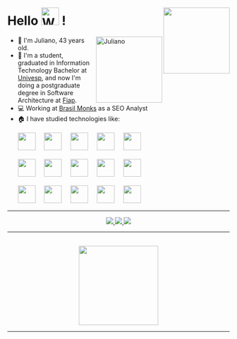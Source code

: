 # Hello <img src="https://i.imgur.com/wsfoqg4.gif" alt="World" title="World" width="40" /> ! <img src="https://i.imgur.com/C3zYww2.png" align="right" width="150"/>

<img src="https://i.imgur.com/65UAniY.png" alt="Juliano" title="Juliano" width="150" align="right">

- :raising_hand: I'm Juliano, 43 years old.
- :school: I'm a student, graduated in Information Technology Bachelor at [Univesp](https://univesp.br/), and now I'm doing a postgraduate degree in Software Architecture at [Fiap](https://postech.fiap.com.br/).
- :computer: Working at [Brasil Monks](https://www.monks.com/pt) as a SEO Analyst
- :house: I have studied technologies like:<br><br>
&Tab; <img src="https://cdn.jsdelivr.net/gh/devicons/devicon/icons/python/python-original-wordmark.svg" width="40" /> &nbsp;&nbsp;&nbsp; 
&Tab; <img src="https://cdn.jsdelivr.net/gh/devicons/devicon@latest/icons/django/django-plain-wordmark.svg" width="40" /> &nbsp;&nbsp;&nbsp; 
&Tab; <img src="https://cdn.jsdelivr.net/gh/devicons/devicon/icons/html5/html5-original-wordmark.svg" width="40" /> &nbsp;&nbsp;&nbsp; 
&Tab; <img src="https://cdn.jsdelivr.net/gh/devicons/devicon/icons/css3/css3-original-wordmark.svg" width="40" /> &nbsp;&nbsp;&nbsp; 
&Tab; <img src="https://cdn.jsdelivr.net/gh/devicons/devicon/icons/javascript/javascript-original.svg" width="40"/><br><br>
&Tab; <img src="https://cdn.jsdelivr.net/gh/devicons/devicon@latest/icons/fastapi/fastapi-original-wordmark.svg" width="40" /> &nbsp;&nbsp;&nbsp; 
&Tab; <img src="https://cdn.jsdelivr.net/gh/devicons/devicon/icons/linux/linux-original.svg" width="40" /> &nbsp;&nbsp;&nbsp; 
&Tab; <img src="https://cdn.jsdelivr.net/gh/devicons/devicon/icons/mysql/mysql-original-wordmark.svg" width="40" /> &nbsp;&nbsp;&nbsp;
&Tab; <img src="https://cdn.jsdelivr.net/gh/devicons/devicon/icons/postgresql/postgresql-plain-wordmark.svg" width="40" /> &nbsp;&nbsp;&nbsp; 
&Tab; <img src="https://cdn.jsdelivr.net/gh/devicons/devicon/icons/git/git-original.svg" width="40" /><br><br>
&Tab; <img src="https://cdn.jsdelivr.net/gh/devicons/devicon@latest/icons/amazonwebservices/amazonwebservices-original-wordmark.svg" width="40" /> &nbsp;&nbsp;&nbsp;
&Tab; <img src="https://cdn.jsdelivr.net/gh/devicons/devicon@latest/icons/nodejs/nodejs-original-wordmark.svg" width="40" /> &nbsp;&nbsp;&nbsp;
&Tab; <img src="https://cdn.jsdelivr.net/gh/devicons/devicon@latest/icons/docker/docker-original-wordmark.svg" width="40" /> &nbsp;&nbsp;&nbsp;
&Tab; <img src="https://cdn.jsdelivr.net/gh/devicons/devicon@latest/icons/vagrant/vagrant-original-wordmark.svg" width="40" /> &nbsp;&nbsp;&nbsp;
&Tab; <img src="https://cdn.jsdelivr.net/gh/devicons/devicon@latest/icons/terraform/terraform-original-wordmark.svg" width="40" /> &nbsp;&nbsp;&nbsp;

<hr>
<div align=center>
  <a href="https://www.linkedin.com/in/juliano-lopes-votorantim-sp/" target="_blank">
    <img src="https://img.shields.io/badge/-LinkedIn-%230077B5?style=for-the-badge&logo=linkedin&logoColor=white" target="_blank">
  </a>
  <a href="https://instagram.com/ju.c.lopes/" target="_blank">
    <img src="https://img.shields.io/badge/-Instagram-%23E41C6F?style=for-the-badge&logo=instagram&logoColor=white" target="_blank">
  </a>
  <a href = "mailto:juliano.co.lopes@gmail.com">
    <img src="https://img.shields.io/badge/Gmail-D14836?style=for-the-badge&logo=gmail&logoColor=white" target="_blank">
  </a>
</div>
<hr><br>
<div align=center>
  <a href="https://github.com/ju-c-lopes">
  <img height="180em" src="https://github-readme-stats.vercel.app/api/top-langs/?username=ju-c-lopes&layout=compact&langs_count=7&theme=dark"/>
</div>
<hr><br>


